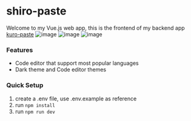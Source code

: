 # shiro-paste

Welcome to my Vue.js web app, this is the frontend of my backend app [kuro-paste](https://github.com/kuro-vale/kuro-paste)
![image](https://github.com/kuro-vale/shiro-paste/assets/87244716/05f8f7c6-f7b3-43e8-82a4-611bcb5cec27)
![image](https://github.com/kuro-vale/shiro-paste/assets/87244716/00dbbe8d-59c4-45d7-8632-d05e17cf9796)
![image](https://github.com/kuro-vale/shiro-paste/assets/87244716/cc3c0a49-2cd6-47cc-aff0-fc8cd1b0250f)



### Features

- Code editor that support most popular languages 
- Dark theme and Code editor themes

### Quick Setup

1. create a .env file, use .env.example as reference
2. run ```npm install```
3. run ```npm run dev```

